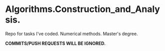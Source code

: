 # Algorithms.Construction_and_Analysis.
Repo for tasks I've coded. Numerical methods. Master's degree.

**COMMITS/PUSH REQUESTS WILL BE IGNORED.**
